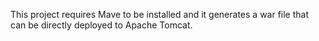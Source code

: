 This project requires Mave to be installed and it generates a war file that can be directly deployed to Apache Tomcat.
